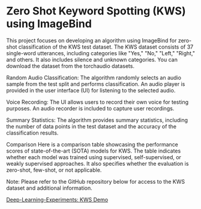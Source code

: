 
# Zero Shot Keyword Spotting (KWS) using ImageBind

This project focuses on developing an algorithm using ImageBind for zero-shot classification of the KWS test dataset. The KWS dataset consists of 37 single-word utterances, including categories like "Yes," "No," "Left," "Right," and others. It also includes silence and unknown categories. You can download the dataset from the torchaudio datasets.

Random Audio Classification: The algorithm randomly selects an audio sample from the test split and performs classification. An audio player is provided in the user interface (UI) for listening to the selected audio.

Voice Recording: The UI allows users to record their own voice for testing purposes. An audio recorder is included to capture user recordings.

Summary Statistics: The algorithm provides summary statistics, including the number of data points in the test dataset and the accuracy of the classification results.

Comparison
Here is a comparison table showcasing the performance scores of state-of-the-art (SOTA) models for KWS. The table indicates whether each model was trained using supervised, self-supervised, or weakly supervised approaches. It also specifies whether the evaluation is zero-shot, few-shot, or not applicable.

Note: Please refer to the GitHub repository below for access to the KWS dataset and additional information.

[Deep-Learning-Experiments: KWS Demo](https://github.com/roatienza/Deep-Learning-Experiments/blob/master/versions/2022/supervised/python/kws_demo.ipynb)

